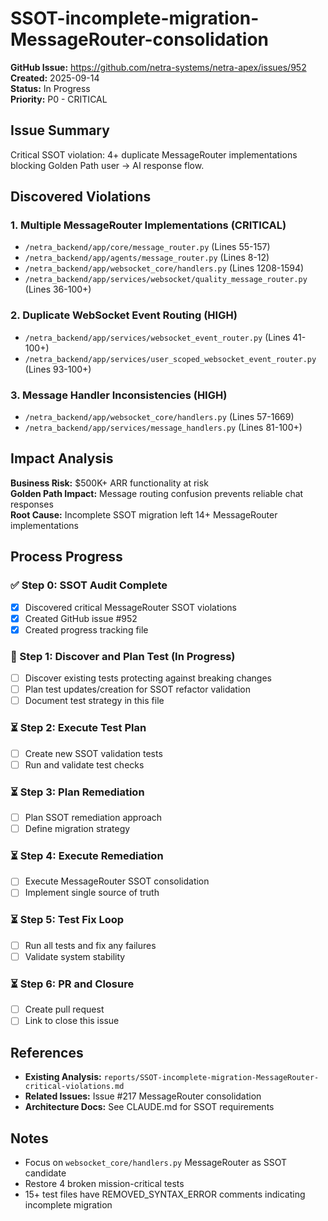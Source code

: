 # SSOT-incomplete-migration-MessageRouter-consolidation

**GitHub Issue:** https://github.com/netra-systems/netra-apex/issues/952  
**Created:** 2025-09-14  
**Status:** In Progress  
**Priority:** P0 - CRITICAL  

## Issue Summary

Critical SSOT violation: 4+ duplicate MessageRouter implementations blocking Golden Path user → AI response flow.

## Discovered Violations

### 1. Multiple MessageRouter Implementations (CRITICAL)
- `/netra_backend/app/core/message_router.py` (Lines 55-157)
- `/netra_backend/app/agents/message_router.py` (Lines 8-12) 
- `/netra_backend/app/websocket_core/handlers.py` (Lines 1208-1594)
- `/netra_backend/app/services/websocket/quality_message_router.py` (Lines 36-100+)

### 2. Duplicate WebSocket Event Routing (HIGH)
- `/netra_backend/app/services/websocket_event_router.py` (Lines 41-100+)
- `/netra_backend/app/services/user_scoped_websocket_event_router.py` (Lines 93-100+)

### 3. Message Handler Inconsistencies (HIGH)
- `/netra_backend/app/websocket_core/handlers.py` (Lines 57-1669)
- `/netra_backend/app/services/message_handlers.py` (Lines 81-100+)

## Impact Analysis

**Business Risk:** $500K+ ARR functionality at risk  
**Golden Path Impact:** Message routing confusion prevents reliable chat responses  
**Root Cause:** Incomplete SSOT migration left 14+ MessageRouter implementations

## Process Progress

### ✅ Step 0: SSOT Audit Complete
- [x] Discovered critical MessageRouter SSOT violations
- [x] Created GitHub issue #952
- [x] Created progress tracking file

### 🔄 Step 1: Discover and Plan Test (In Progress)
- [ ] Discover existing tests protecting against breaking changes
- [ ] Plan test updates/creation for SSOT refactor validation
- [ ] Document test strategy in this file

### ⏳ Step 2: Execute Test Plan
- [ ] Create new SSOT validation tests
- [ ] Run and validate test checks

### ⏳ Step 3: Plan Remediation
- [ ] Plan SSOT remediation approach
- [ ] Define migration strategy

### ⏳ Step 4: Execute Remediation
- [ ] Execute MessageRouter SSOT consolidation
- [ ] Implement single source of truth

### ⏳ Step 5: Test Fix Loop
- [ ] Run all tests and fix any failures
- [ ] Validate system stability

### ⏳ Step 6: PR and Closure
- [ ] Create pull request
- [ ] Link to close this issue

## References

- **Existing Analysis:** `reports/SSOT-incomplete-migration-MessageRouter-critical-violations.md`
- **Related Issues:** Issue #217 MessageRouter consolidation
- **Architecture Docs:** See CLAUDE.md for SSOT requirements

## Notes

- Focus on `websocket_core/handlers.py` MessageRouter as SSOT candidate
- Restore 4 broken mission-critical tests  
- 15+ test files have REMOVED_SYNTAX_ERROR comments indicating incomplete migration